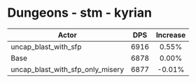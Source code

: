 # Dungeons - stm - kyrian
| Actor | DPS | Increase |
|---|:---:|:---:|
|uncap_blast_with_sfp|6916|0.55%|
|Base|6878|0.00%|
|uncap_blast_with_sfp_only_misery|6877|-0.01%|
